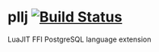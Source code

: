 # pllj [![Build Status](https://travis-ci.org/eugwne/pllj.svg?branch=master)](https://travis-ci.org/eugwne/pllj)
LuaJIT FFI PostgreSQL language extension 
